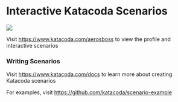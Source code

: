 # Interactive Katacoda Scenarios

[![](http://shields.katacoda.com/katacoda/aerosboss/count.svg)](https://www.katacoda.com/aerosboss "Get your profile on Katacoda.com")

Visit https://www.katacoda.com/aerosboss to view the profile and interactive scenarios

### Writing Scenarios
Visit https://www.katacoda.com/docs to learn more about creating Katacoda scenarios

For examples, visit https://github.com/katacoda/scenario-example

